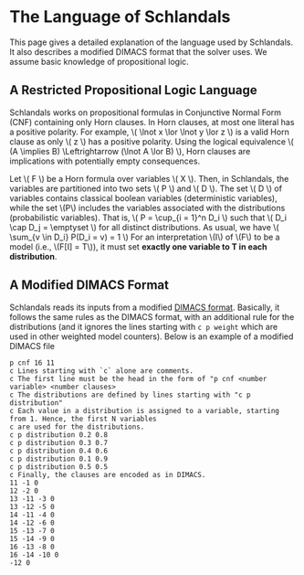 # The Language of Schlandals

This page gives a detailed explanation of the language used by Schlandals. It also describes a modified DIMACS format that the solver uses. We assume basic knowledge of propositional logic.

## A Restricted Propositional Logic Language

Schlandals works on propositional formulas in Conjunctive Normal Form (CNF) containing only Horn clauses.
In Horn clauses, at most one literal has a positive polarity.
For example, \\( \lnot x \lor \lnot y \lor z \\) is a valid Horn clause as only \\( z \\) has a positive polarity.
Using the logical equivalence \\( (A \implies B) \Leftrightarrow (\lnot A \lor B) \\), Horn clauses are implications with potentially empty consequences.

Let \\( F \\) be a Horn formula over variables \\( X \\). Then, in Schlandals, the variables are partitioned into two sets \\( P \\) and \\( D \\).
The set \\( D \\) of variables contains classical boolean variables (deterministic variables), while the set \\(P\\) includes the variables associated with the distributions (probabilistic variables).
That is, \\( P = \cup_{i = 1}^n D_i \\) such that \\( D_i \cap D_j = \emptyset \\) for all distinct distributions. As usual, we have \\( \sum_{v \in D_i} P(D_i = v) = 1 \\)
For an interpretation \\(I\\) of \\(F\\) to be a model (i.e., \\(F[I] = T\\)), it must set **exactly one variable to T in each distribution**.

## A Modified DIMACS Format

Schlandals reads its inputs from a modified [DIMACS format](https://mccompetition.org/assets/files/2021/competition2021.pdf).
Basically, it follows the same rules as the DIMACS format, with an additional rule for the distributions (and it ignores the lines starting with `c p weight` which are used in other weighted model counters).
Below is an example of a modified DIMACS file
```
p cnf 16 11
c Lines starting with `c` alone are comments.
c The first line must be the head in the form of "p cnf <number variable> <number clauses>
c The distributions are defined by lines starting with "c p distribution"
c Each value in a distribution is assigned to a variable, starting from 1. Hence, the first N variables
c are used for the distributions.
c p distribution 0.2 0.8
c p distribution 0.3 0.7
c p distribution 0.4 0.6
c p distribution 0.1 0.9
c p distribution 0.5 0.5
c Finally, the clauses are encoded as in DIMACS.
11 -1 0
12 -2 0
13 -11 -3 0
13 -12 -5 0
14 -11 -4 0
14 -12 -6 0
15 -13 -7 0
15 -14 -9 0
16 -13 -8 0
16 -14 -10 0
-12 0
```
